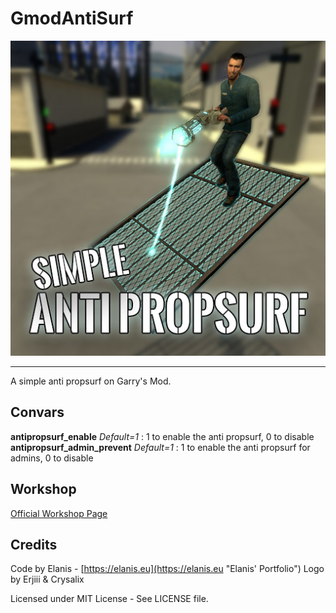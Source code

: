 # GmodAntiSurf
![alt text](https://raw.githubusercontent.com/Team-Pixel/GmodAntiSurf/master/icon.jpg "Logo")

---
A simple anti propsurf on Garry's Mod.

## Convars

__antipropsurf_enable__ *Default=1* : 1 to enable the anti propsurf, 0 to disable  
__antipropsurf_admin_prevent__ *Default=1* : 1 to enable the anti propsurf for admins, 0 to disable

## Workshop
[Official Workshop Page](http://steamcommunity.com/sharedfiles/filedetails/?id=1230723021 "Official Workshop Page")

## Credits
Code by Elanis - [https://elanis.eu](https://elanis.eu "Elanis' Portfolio")
Logo by Erjiii & Crysalix 

Licensed under MIT License - See LICENSE file.

